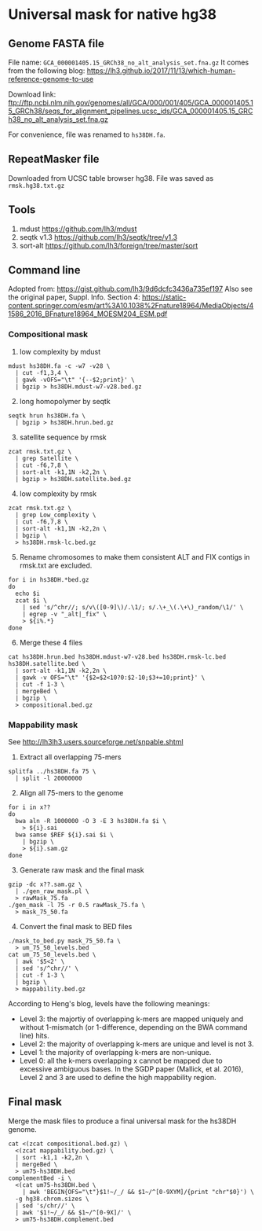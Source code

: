 # Universal mask for native hg38
## Genome FASTA file
File name: `GCA_000001405.15_GRCh38_no_alt_analysis_set.fna.gz`
It comes from the following blog:
https://lh3.github.io/2017/11/13/which-human-reference-genome-to-use

Download link:
ftp://ftp.ncbi.nlm.nih.gov/genomes/all/GCA/000/001/405/GCA_000001405.15_GRCh38/seqs_for_alignment_pipelines.ucsc_ids/GCA_000001405.15_GRCh38_no_alt_analysis_set.fna.gz

For convenience, file was renamed to `hs38DH.fa`.

## RepeatMasker file
Downloaded from UCSC table browser hg38. File was saved as `rmsk.hg38.txt.gz`

## Tools
1. mdust
https://github.com/lh3/mdust
2. seqtk v1.3
https://github.com/lh3/seqtk/tree/v1.3
3. sort-alt
https://github.com/lh3/foreign/tree/master/sort

## Command line
Adopted from:
https://gist.github.com/lh3/9d6dcfc3436a735ef197
Also see the original paper, Suppl. Info. Section 4:
https://static-content.springer.com/esm/art%3A10.1038%2Fnature18964/MediaObjects/41586_2016_BFnature18964_MOESM204_ESM.pdf

### Compositional mask
1. low complexity by mdust
```
mdust hs38DH.fa -c -w7 -v28 \
  | cut -f1,3,4 \
  | gawk -vOFS="\t" '{--$2;print}' \
  | bgzip > hs38DH.mdust-w7-v28.bed.gz
```

2. long homopolymer by seqtk
```
seqtk hrun hs38DH.fa \
  | bgzip > hs38DH.hrun.bed.gz
```

3. satellite sequence by rmsk
```
zcat rmsk.txt.gz \
  | grep Satellite \
  | cut -f6,7,8 \
  | sort-alt -k1,1N -k2,2n \
  | bgzip > hs38DH.satellite.bed.gz
```

4. low complexity by rmsk
```
zcat rmsk.txt.gz \
  | grep Low_complexity \
  | cut -f6,7,8 \
  | sort-alt -k1,1N -k2,2n \
  | bgzip \
  > hs38DH.rmsk-lc.bed.gz
```

5. Rename chromosomes to make them consistent
ALT and FIX contigs in rmsk.txt are excluded.
```
for i in hs38DH.*bed.gz
do
  echo $i
  zcat $i \
    | sed 's/^chr//; s/v\([0-9]\)/.\1/; s/.\+_\(.\+\)_random/\1/' \
    | egrep -v "_alt|_fix" \
    > ${i%.*}
done
```

6. Merge these 4 files
```
cat hs38DH.hrun.bed hs38DH.mdust-w7-v28.bed hs38DH.rmsk-lc.bed hs38DH.satellite.bed \
  | sort-alt -k1,1N -k2,2n \
  | gawk -v OFS="\t" '{$2=$2<10?0:$2-10;$3+=10;print}' \
  | cut -f 1-3 \
  | mergeBed \
  | bgzip \
  > compositional.bed.gz
```

### Mappability mask
See http://lh3lh3.users.sourceforge.net/snpable.shtml

1. Extract all overlapping 75-mers
```
splitfa ../hs38DH.fa 75 \
  | split -l 20000000
```

2. Align all 75-mers to the genome
```
for i in x??
do
  bwa aln -R 1000000 -O 3 -E 3 hs38DH.fa $i \
    > ${i}.sai
  bwa samse $REF ${i}.sai $i \
    | bgzip \
    > ${i}.sam.gz
done
```

3. Generate raw mask and the final mask
```
gzip -dc x??.sam.gz \
  | ./gen_raw_mask.pl \
  > rawMask_75.fa
./gen_mask -l 75 -r 0.5 rawMask_75.fa \
  > mask_75_50.fa
```

4. Convert the final mask to BED files
```
./mask_to_bed.py mask_75_50.fa \
  > um_75_50_levels.bed
cat um_75_50_levels.bed \
  | awk '$5<2' \
  | sed 's/^chr//' \
  | cut -f 1-3 \
  | bgzip \
  > mappability.bed.gz
```

According to Heng's blog, levels have the following meanings:
- Level 3: the majortiy of overlapping k-mers are mapped uniquely and without
  1-mismatch (or 1-difference, depending on the BWA command line) hits.
- Level 2: the majority of overlapping k-mers are unique and level is not 3.
- Level 1: the majority of overlapping k-mers are non-unique.
- Level 0: all the k-mers overlapping x cannot be mapped due to excessive
  ambiguous bases.
In the SGDP paper (Mallick, et al. 2016), Level 2 and 3 are used to define the
high mappability region.

## Final mask
Merge the mask files to produce a final universal mask for the hs38DH genome.
```
cat <(zcat compositional.bed.gz) \
  <(zcat mappability.bed.gz) \
  | sort -k1,1 -k2,2n \
  | mergeBed \
  > um75-hs38DH.bed
complementBed -i \
  <(cat um75-hs38DH.bed \
    | awk 'BEGIN{OFS="\t"}$1!~/_/ && $1~/^[0-9XYM]/{print "chr"$0}') \
  -g hg38.chrom.sizes \
  | sed 's/chr//' \
  | awk '$1!~/_/ && $1~/^[0-9X]/' \
  > um75-hs38DH.complement.bed
```
